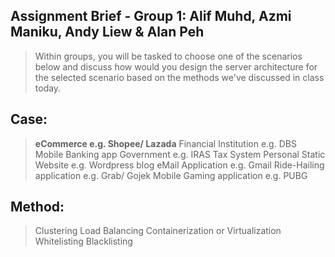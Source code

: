 ## Assignment Brief - Group 1: Alif Muhd, Azmi Maniku, Andy Liew & Alan Peh
> Within groups, you will be tasked to choose one of the scenarios below and
> discuss how would you design the server architecture for the selected
> scenario based on the methods we've discussed in class today.

## Case:
>    **eCommerce e.g. Shopee/ Lazada**
>    Financial Institution e.g. DBS Mobile Banking app
>    Government e.g. IRAS Tax System
>    Personal Static Website e.g. Wordpress blog
>    eMail Application e.g. Gmail
>    Ride-Hailing application e.g. Grab/ Gojek
>    Mobile Gaming application e.g. PUBG

## Method:
>    Clustering
>    Load Balancing
>    Containerization or Virtualization
>    Whitelisting
>    Blacklisting

